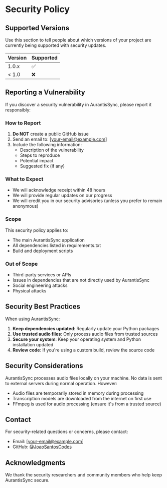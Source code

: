 # Security Policy

## Supported Versions

Use this section to tell people about which versions of your project are
currently being supported with security updates.

| Version | Supported          |
| ------- | ------------------ |
| 1.0.x   | :white_check_mark: |
| < 1.0   | :x:                |

## Reporting a Vulnerability

If you discover a security vulnerability in AurantisSync, please report it responsibly:

### How to Report

1. **Do NOT** create a public GitHub issue
2. Send an email to: [your-email@example.com]
3. Include the following information:
   - Description of the vulnerability
   - Steps to reproduce
   - Potential impact
   - Suggested fix (if any)

### What to Expect

- We will acknowledge receipt within 48 hours
- We will provide regular updates on our progress
- We will credit you in our security advisories (unless you prefer to remain anonymous)

### Scope

This security policy applies to:
- The main AurantisSync application
- All dependencies listed in requirements.txt
- Build and deployment scripts

### Out of Scope

- Third-party services or APIs
- Issues in dependencies that are not directly used by AurantisSync
- Social engineering attacks
- Physical attacks

## Security Best Practices

When using AurantisSync:

1. **Keep dependencies updated**: Regularly update your Python packages
2. **Use trusted audio files**: Only process audio files from trusted sources
3. **Secure your system**: Keep your operating system and Python installation updated
4. **Review code**: If you're using a custom build, review the source code

## Security Considerations

AurantisSync processes audio files locally on your machine. No data is sent to external servers during normal operation. However:

- Audio files are temporarily stored in memory during processing
- Transcription models are downloaded from the internet on first use
- FFmpeg is used for audio processing (ensure it's from a trusted source)

## Contact

For security-related questions or concerns, please contact:
- Email: [your-email@example.com]
- GitHub: [@JoaoSantosCodes](https://github.com/JoaoSantosCodes)

## Acknowledgments

We thank the security researchers and community members who help keep AurantisSync secure.
